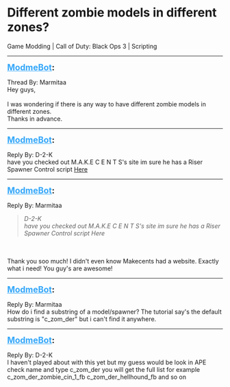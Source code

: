 # Different zombie models in different zones?
Game Modding | Call of Duty: Black Ops 3 | Scripting

---
<strong style="font-size: 1.4em;"><span style="text-decoration: underline;text-decoration-color: #34a7f9;"><span style="color:#34a7f9;">ModmeBot</span></span>:</strong>

<p>Thread By: Marmitaa<br />Hey guys,<br /> <br />I was wondering if there is any way to have different zombie models in different zones.<br />Thanks in advance.</p>

---
<strong style="font-size: 1.4em;"><span style="text-decoration: underline;text-decoration-color: #34a7f9;"><span style="color:#34a7f9;">ModmeBot</span></span>:</strong>

<p>Reply By: D-2-K<br />have you checked out M.A.K.E C E N T S&#39;s site im sure he has a Riser Spawner Control script <a href="https://sites.google.com/site/makecentsgaming/home">Here</a></p>

---
<strong style="font-size: 1.4em;"><span style="text-decoration: underline;text-decoration-color: #34a7f9;"><span style="color:#34a7f9;">ModmeBot</span></span>:</strong>

<p>Reply By: Marmitaa<br /><blockquote><em>D-2-K</em><br /><em>have you checked out M.A.K.E C E N T S&#39;s site im sure he has a Riser Spawner Control script Here</em><br /></blockquote><br /> <br />Thank you soo much! I didn&#39;t even know Makecents had a website. Exactly what i need! You guy&#39;s are awesome!</p>

---
<strong style="font-size: 1.4em;"><span style="text-decoration: underline;text-decoration-color: #34a7f9;"><span style="color:#34a7f9;">ModmeBot</span></span>:</strong>

<p>Reply By: Marmitaa<br />How do i find a substring of a model/spawner? The tutorial say&#39;s the default substring is &quot;c_zom_der&quot; but i can&#39;t find it anywhere.</p>

---
<strong style="font-size: 1.4em;"><span style="text-decoration: underline;text-decoration-color: #34a7f9;"><span style="color:#34a7f9;">ModmeBot</span></span>:</strong>

<p>Reply By: D-2-K<br />I haven&#39;t played about with this yet but my guess would be look in APE check name and type c_zom_der  you will get the full list for example c_zom_der_zombie_cin_1_fb   c_zom_der_hellhound_fb and so on</p>
